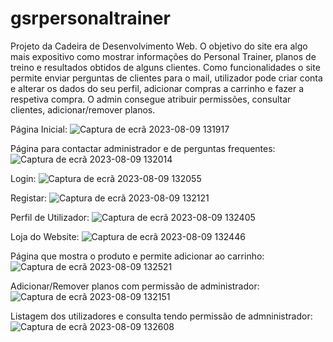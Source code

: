 # gsrpersonaltrainer

Projeto da Cadeira de Desenvolvimento Web.
O objetivo do site era algo mais expositivo como mostrar informações do Personal Trainer, planos de treino e resultados obtidos de alguns clientes.
Como funcionalidades o site permite enviar perguntas de clientes para o mail, utilizador pode criar conta e alterar os dados do seu perfil, adicionar compras a carrinho e fazer a respetiva compra.
O admin consegue atribuir permissões, consultar clientes, adicionar/remover planos. 

Página Inicial:
![Captura de ecrã 2023-08-09 131917](https://github.com/Diogo-xico/gsrpersonaltrainer/assets/72604366/ee3ecda3-d6d0-4d2f-b99c-d27bd003f98e)

Página para contactar administrador e de perguntas frequentes:
![Captura de ecrã 2023-08-09 132014](https://github.com/Diogo-xico/gsrpersonaltrainer/assets/72604366/e9f50f91-ad7b-4a51-aee5-d597f0cef90f)


Login:
![Captura de ecrã 2023-08-09 132055](https://github.com/Diogo-xico/gsrpersonaltrainer/assets/72604366/e3f337d5-65f0-4491-ae71-65447332bac8)

Registar:
![Captura de ecrã 2023-08-09 132121](https://github.com/Diogo-xico/gsrpersonaltrainer/assets/72604366/4ffcae31-c8f1-4731-88aa-732f73996860)

Perfil de Utilizador:
![Captura de ecrã 2023-08-09 132405](https://github.com/Diogo-xico/gsrpersonaltrainer/assets/72604366/ab1a020b-4a27-4611-9306-9c715461cd1a)

Loja do Website:
![Captura de ecrã 2023-08-09 132446](https://github.com/Diogo-xico/gsrpersonaltrainer/assets/72604366/74ad5900-db89-4ef0-a96c-7c96f5920753)

Página que mostra o produto e permite adicionar ao carrinho:
![Captura de ecrã 2023-08-09 132521](https://github.com/Diogo-xico/gsrpersonaltrainer/assets/72604366/69b10bb5-0460-4d5b-8ccc-afec6f7727d7)

Adicionar/Remover planos com permissão de administrador:
![Captura de ecrã 2023-08-09 132151](https://github.com/Diogo-xico/gsrpersonaltrainer/assets/72604366/8e98d53a-6e8e-4942-bfea-09c6d5ab99c2)

Listagem dos utilizadores e consulta tendo permissão de admninistrador:
![Captura de ecrã 2023-08-09 132608](https://github.com/Diogo-xico/gsrpersonaltrainer/assets/72604366/726da796-6f08-48e2-8d85-4bb908483d99)
